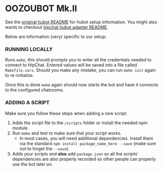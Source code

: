 
# OOZOUBOT Mk.II

See the [original hubot README][0] for hubot setup information. You might also wants to
checkout [hipchat hubot adapter README][1].

Below are information (very) specific to our setup:

### RUNNING LOCALLY

Runs `make`, this should prompts you to enter all the credentials needed to connect to
HipChat. Entered values will be saved into a file called `Makefile.vars`. Should you make
any mistake, you can run `make init` again to re-initialize.

Once this is done `make` again should now starts the bot and have it connects to the
configured chatrooms.

### ADDING A SCRIPT

Make sure you follow these steps when adding a new script:

1. Adds the script file to the `/scripts` folder or install the needed npm module.
2. Run `make` and test to make sure that your script works.
   * In most cases, you will need additional dependencies. Install them via the standard
     `npm install package_name_here --save` (make sure not to forget the `--save`).
3. Adds your scripts and **also** add `package.json` so all the scripts' dependencies are
   also properly recorded so other people can properly use the bot later on.

[0]: README-HUBOT.md
[1]: https://github.com/hipchat/hubot-hipchat/blob/master/README.md

